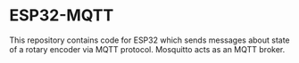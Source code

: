 # ESP32-MQTT
This repository contains code for ESP32 which sends messages about state of a rotary encoder via MQTT protocol. Mosquitto acts as an MQTT broker.
